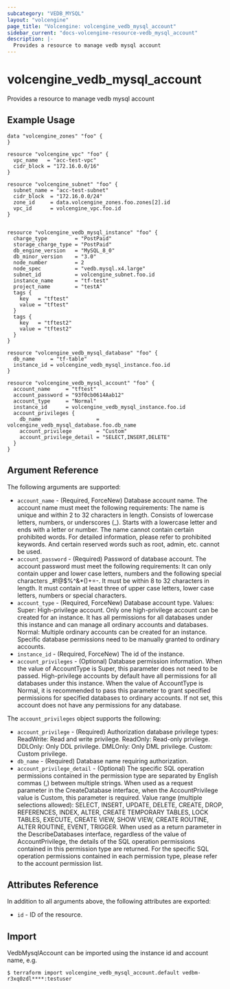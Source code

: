 ```yaml
---
subcategory: "VEDB_MYSQL"
layout: "volcengine"
page_title: "Volcengine: volcengine_vedb_mysql_account"
sidebar_current: "docs-volcengine-resource-vedb_mysql_account"
description: |-
  Provides a resource to manage vedb mysql account
---
```

# volcengine_vedb_mysql_account
Provides a resource to manage vedb mysql account
## Example Usage
```hcl
data "volcengine_zones" "foo" {
}

resource "volcengine_vpc" "foo" {
  vpc_name   = "acc-test-vpc"
  cidr_block = "172.16.0.0/16"
}

resource "volcengine_subnet" "foo" {
  subnet_name = "acc-test-subnet"
  cidr_block  = "172.16.0.0/24"
  zone_id     = data.volcengine_zones.foo.zones[2].id
  vpc_id      = volcengine_vpc.foo.id
}


resource "volcengine_vedb_mysql_instance" "foo" {
  charge_type         = "PostPaid"
  storage_charge_type = "PostPaid"
  db_engine_version   = "MySQL_8_0"
  db_minor_version    = "3.0"
  node_number         = 2
  node_spec           = "vedb.mysql.x4.large"
  subnet_id           = volcengine_subnet.foo.id
  instance_name       = "tf-test"
  project_name        = "testA"
  tags {
    key   = "tftest"
    value = "tftest"
  }
  tags {
    key   = "tftest2"
    value = "tftest2"
  }
}

resource "volcengine_vedb_mysql_database" "foo" {
  db_name     = "tf-table"
  instance_id = volcengine_vedb_mysql_instance.foo.id
}

resource "volcengine_vedb_mysql_account" "foo" {
  account_name     = "tftest"
  account_password = "93f0cb0614Aab12"
  account_type     = "Normal"
  instance_id      = volcengine_vedb_mysql_instance.foo.id
  account_privileges {
    db_name                  = volcengine_vedb_mysql_database.foo.db_name
    account_privilege        = "Custom"
    account_privilege_detail = "SELECT,INSERT,DELETE"
  }
}
```
## Argument Reference
The following arguments are supported:
* `account_name` - (Required, ForceNew) Database account name. The account name must meet the following requirements:
 The name is unique and within 2 to 32 characters in length.
 Consists of lowercase letters, numbers, or underscores (_).
 Starts with a lowercase letter and ends with a letter or number.
 The name cannot contain certain prohibited words. For detailed information, please refer to prohibited keywords. And certain reserved words such as root, admin, etc. cannot be used.
* `account_password` - (Required) Password of database account. The account password must meet the following requirements:
 It can only contain upper and lower case letters, numbers and the following special characters _#!@$%^&*()+=-. 
It must be within 8 to 32 characters in length.
 It must contain at least three of upper case letters, lower case letters, numbers or special characters.
* `account_type` - (Required, ForceNew) Database account type. Values: 
Super: High-privilege account. Only one high-privilege account can be created for an instance. It has all permissions for all databases under this instance and can manage all ordinary accounts and databases. 
Normal: Multiple ordinary accounts can be created for an instance. Specific database permissions need to be manually granted to ordinary accounts.
* `instance_id` - (Required, ForceNew) The id of the instance.
* `account_privileges` - (Optional) Database permission information. When the value of AccountType is Super, this parameter does not need to be passed. High-privilege accounts by default have all permissions for all databases under this instance. When the value of AccountType is Normal, it is recommended to pass this parameter to grant specified permissions for specified databases to ordinary accounts. If not set, this account does not have any permissions for any database.

The `account_privileges` object supports the following:

* `account_privilege` - (Required) Authorization database privilege types: 
ReadWrite: Read and write privilege.
 ReadOnly: Read-only privilege.
 DDLOnly: Only DDL privilege.
 DMLOnly: Only DML privilege.
 Custom: Custom privilege.
* `db_name` - (Required) Database name requiring authorization.
* `account_privilege_detail` - (Optional) The specific SQL operation permissions contained in the permission type are separated by English commas (,) between multiple strings.
 When used as a request parameter in the CreateDatabase interface, when the AccountPrivilege value is Custom, this parameter is required. Value range (multiple selections allowed): SELECT, INSERT, UPDATE, DELETE, CREATE, DROP, REFERENCES, INDEX, ALTER, CREATE TEMPORARY TABLES, LOCK TABLES, EXECUTE, CREATE VIEW, SHOW VIEW, CREATE ROUTINE, ALTER ROUTINE, EVENT, TRIGGER. When used as a return parameter in the DescribeDatabases interface, regardless of the value of AccountPrivilege, the details of the SQL operation permissions contained in this permission type are returned. For the specific SQL operation permissions contained in each permission type, please refer to the account permission list.

## Attributes Reference
In addition to all arguments above, the following attributes are exported:
* `id` - ID of the resource.



## Import
VedbMysqlAccount can be imported using the instance id and account name, e.g.
```
$ terraform import volcengine_vedb_mysql_account.default vedbm-r3xq0zdl****:testuser

```

